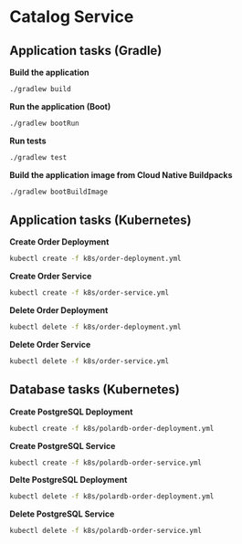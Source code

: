 # Catalog Service

## Application tasks (Gradle)

**Build the application**

```bash
./gradlew build
```

**Run the application (Boot)**

```bash
./gradlew bootRun
```

**Run tests**

```bash
./gradlew test
```

**Build the application image from Cloud Native Buildpacks**

```bash
./gradlew bootBuildImage
```

## Application tasks (Kubernetes)

**Create Order Deployment**

```bash
kubectl create -f k8s/order-deployment.yml
```

**Create Order Service**

```bash
kubectl create -f k8s/order-service.yml
```

**Delete Order Deployment**

```bash
kubectl delete -f k8s/order-deployment.yml
```

**Delete Order Service**

```bash
kubectl delete -f k8s/order-service.yml
```

## Database tasks (Kubernetes)

**Create PostgreSQL Deployment**

```bash
kubectl create -f k8s/polardb-order-deployment.yml
```

**Create PostgreSQL Service**

```bash
kubectl create -f k8s/polardb-order-service.yml
```

**Delte PostgreSQL Deployment**

```bash
kubectl delete -f k8s/polardb-order-deployment.yml
```

**Delete PostgreSQL Service**

```bash
kubectl delete -f k8s/polardb-order-service.yml
```
